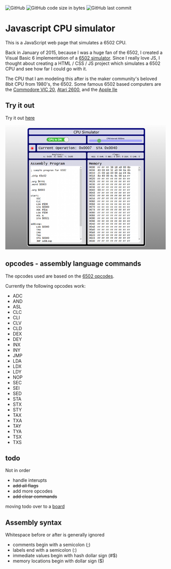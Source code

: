 ![GitHub](https://img.shields.io/github/license/msfwebdude/javascript-cpu-simulator?style=plastic) ![GitHub code size in bytes](https://img.shields.io/github/languages/code-size/msfwebdude/javascript-cpu-simulator?style=plastic)
![GitHub last commit](https://img.shields.io/github/last-commit/msfwebdude/javascript-cpu-simulator?style=plastic)

# Javascript CPU simulator
This is a JavaScript web page that simulates a 6502 CPU.

Back in January of 2015, because I was a huge fan of the 6502, I created a Visual Basic 6 implementation of a [6502 simulator](https://www.planet-source-code.com/vb/scripts/ShowCode.asp?txtCodeId=22670&lngWId=1). Since I really love JS, I thought about creating a HTML / CSS / JS project which simulates a 6502 CPU and see how far I could go with it.

The CPU that I am modeling this after is the maker community's beloved 8bit CPU from 1980's, the 6502. Some famous 6502 based computers are the [Commodore VIC 20](https://en.wikipedia.org/wiki/Commodore_VIC-20), [Atari 2600](https://en.wikipedia.org/wiki/Atari_2600), and the [Apple IIe](https://en.wikipedia.org/wiki/Apple_IIe)

## Try it out
Try it out [here](http://firoved.com/github/javascript-cpu-simulator/)

![Screenshot](assets/img/screenshot-for-readme.png)

## opcodes - assembly language commands
The opcodes used are based on the [6502 opcodes](http://www.6502.org/tutorials/6502opcodes.html).

Currently the following opcodes work:
* ADC
* AND
* ASL
* CLC
* CLI
* CLV
* CLD
* DEX
* DEY
* INX
* INY
* JMP
* LDA
* LDX
* LDY
* NOP
* SEC
* SEI
* SED
* STA
* STX
* STY
* TAX
* TXA
* TAY
* TYA
* TSX
* TXS

## todo
Not in order
* handle interupts
* ~~add all flags~~
* add more opcodes
* ~~add clear commands~~

moving todo over to a [board](https://github.com/msfwebdude/javascript-cpu-simulator/projects/1)


## Assembly syntax
Whitespace before or after is generally ignored 

* comments begin with a semicolon (;)
* labels end with a semicolon (:)
* immediate values begin with hash dollar sign (#$)
* memory locations begin with dollar sign ($)

